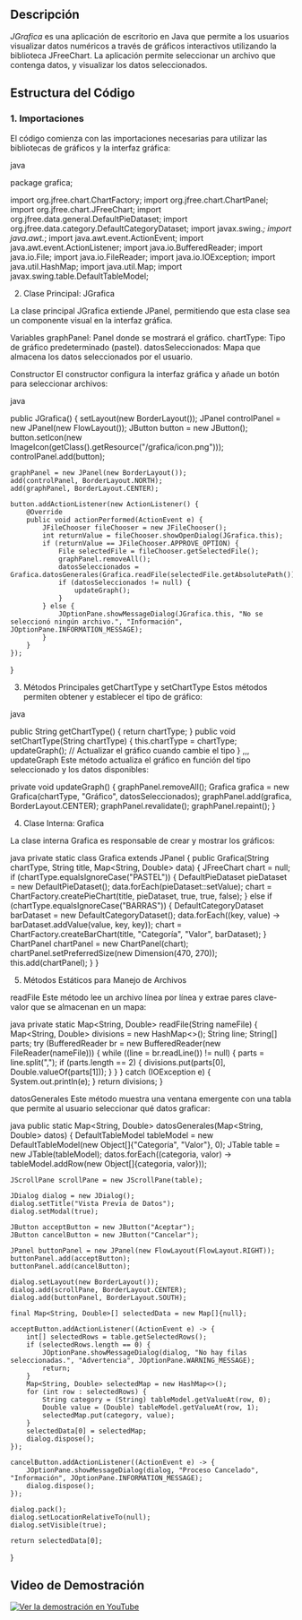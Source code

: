 ## Descripción
*JGrafica* es una aplicación de escritorio en Java que permite a los usuarios visualizar datos numéricos a través de gráficos interactivos utilizando la biblioteca JFreeChart. La aplicación permite seleccionar un archivo que contenga datos, y visualizar los datos seleccionados.

## Estructura del Código

### 1. Importaciones
El código comienza con las importaciones necesarias para utilizar las bibliotecas de gráficos y la interfaz gráfica:

java

package grafica;

import org.jfree.chart.ChartFactory;
import org.jfree.chart.ChartPanel;
import org.jfree.chart.JFreeChart;
import org.jfree.data.general.DefaultPieDataset;
import org.jfree.data.category.DefaultCategoryDataset;
import javax.swing.*;
import java.awt.*;
import java.awt.event.ActionEvent;
import java.awt.event.ActionListener;
import java.io.BufferedReader;
import java.io.File;
import java.io.FileReader;
import java.io.IOException;
import java.util.HashMap;
import java.util.Map;
import javax.swing.table.DefaultTableModel;



2. Clase Principal: JGrafica

La clase principal JGrafica extiende JPanel, permitiendo que esta clase sea un componente visual en la interfaz gráfica.

Variables
graphPanel: Panel donde se mostrará el gráfico.
chartType: Tipo de gráfico predeterminado (pastel).
datosSeleccionados: Mapa que almacena los datos seleccionados por el usuario.

Constructor
El constructor configura la interfaz gráfica y añade un botón para seleccionar archivos:

java

public JGrafica() {
    setLayout(new BorderLayout());
    JPanel controlPanel = new JPanel(new FlowLayout());
    JButton button = new JButton();
    button.setIcon(new ImageIcon(getClass().getResource("/grafica/icon.png")));
    controlPanel.add(button);
    
    graphPanel = new JPanel(new BorderLayout());
    add(controlPanel, BorderLayout.NORTH);
    add(graphPanel, BorderLayout.CENTER);
    
    button.addActionListener(new ActionListener() {
        @Override
        public void actionPerformed(ActionEvent e) {
            JFileChooser fileChooser = new JFileChooser();
            int returnValue = fileChooser.showOpenDialog(JGrafica.this);
            if (returnValue == JFileChooser.APPROVE_OPTION) {
                File selectedFile = fileChooser.getSelectedFile();
                graphPanel.removeAll();
                datosSeleccionados = Grafica.datosGenerales(Grafica.readFile(selectedFile.getAbsolutePath()));
                if (datosSeleccionados != null) {
                    updateGraph();
                }
            } else {
                JOptionPane.showMessageDialog(JGrafica.this, "No se seleccionó ningún archivo.", "Información", JOptionPane.INFORMATION_MESSAGE);
            }
        }
    });
}



3. Métodos Principales
getChartType y setChartType
Estos métodos permiten obtener y establecer el tipo de gráfico:

java

public String getChartType() { return chartType; }
public void setChartType(String chartType) {
    this.chartType = chartType;
    updateGraph(); // Actualizar el gráfico cuando cambie el tipo
}
,,,
updateGraph
Este método actualiza el gráfico en función del tipo seleccionado y los datos disponibles:


private void updateGraph() {
    graphPanel.removeAll();
    Grafica grafica = new Grafica(chartType, "Gráfico", datosSeleccionados);
    graphPanel.add(grafica, BorderLayout.CENTER);
    graphPanel.revalidate();
    graphPanel.repaint();
}


4. Clase Interna: Grafica

La clase interna Grafica es responsable de crear y mostrar los gráficos:

java
private static class Grafica extends JPanel {
    public Grafica(String chartType, String title, Map<String, Double> data) {
        JFreeChart chart = null;
        if (chartType.equalsIgnoreCase("PASTEL")) {
            DefaultPieDataset pieDataset = new DefaultPieDataset();
            data.forEach(pieDataset::setValue);
            chart = ChartFactory.createPieChart(title, pieDataset, true, true, false);
        } else if (chartType.equalsIgnoreCase("BARRAS")) {
            DefaultCategoryDataset barDataset = new DefaultCategoryDataset();
            data.forEach((key, value) -> barDataset.addValue(value, key, key));
            chart = ChartFactory.createBarChart(title, "Categoría", "Valor", barDataset);
        }
        ChartPanel chartPanel = new ChartPanel(chart);
        chartPanel.setPreferredSize(new Dimension(470, 270));
        this.add(chartPanel);
    }
}


5. Métodos Estáticos para Manejo de Archivos

readFile
Este método lee un archivo línea por línea y extrae pares clave-valor que se almacenan en un mapa:

java
private static Map<String, Double> readFile(String nameFile) {
    Map<String, Double> divisions = new HashMap<>();
    String line;
    String[] parts;
    try (BufferedReader br = new BufferedReader(new FileReader(nameFile))) {
        while ((line = br.readLine()) != null) {
            parts = line.split(",");
            if (parts.length == 2) {
                divisions.put(parts[0], Double.valueOf(parts[1]));
            }
        }
    } catch (IOException e) {
        System.out.println(e);
    }
    return divisions;
}


datosGenerales
Este método muestra una ventana emergente con una tabla que permite al usuario seleccionar qué datos graficar:

java
public static Map<String, Double> datosGenerales(Map<String, Double> datos) {
    DefaultTableModel tableModel = new DefaultTableModel(new Object[]{"Categoría", "Valor"}, 0);
    JTable table = new JTable(tableModel);
    datos.forEach((categoria, valor) -> tableModel.addRow(new Object[]{categoria, valor}));
    
    JScrollPane scrollPane = new JScrollPane(table);
    
    JDialog dialog = new JDialog();
    dialog.setTitle("Vista Previa de Datos");
    dialog.setModal(true);
    
    JButton acceptButton = new JButton("Aceptar");
    JButton cancelButton = new JButton("Cancelar");
    
    JPanel buttonPanel = new JPanel(new FlowLayout(FlowLayout.RIGHT));
    buttonPanel.add(acceptButton);
    buttonPanel.add(cancelButton);
    
    dialog.setLayout(new BorderLayout());
    dialog.add(scrollPane, BorderLayout.CENTER);
    dialog.add(buttonPanel, BorderLayout.SOUTH);
    
    final Map<String, Double>[] selectedData = new Map[]{null};
    
    acceptButton.addActionListener((ActionEvent e) -> {
        int[] selectedRows = table.getSelectedRows();
        if (selectedRows.length == 0) {
            JOptionPane.showMessageDialog(dialog, "No hay filas seleccionadas.", "Advertencia", JOptionPane.WARNING_MESSAGE);
            return;
        }
        Map<String, Double> selectedMap = new HashMap<>();
        for (int row : selectedRows) {
            String category = (String) tableModel.getValueAt(row, 0);
            Double value = (Double) tableModel.getValueAt(row, 1);
            selectedMap.put(category, value);
        }
        selectedData[0] = selectedMap;
        dialog.dispose();
    });
    
    cancelButton.addActionListener((ActionEvent e) -> {
        JOptionPane.showMessageDialog(dialog, "Proceso Cancelado", "Información", JOptionPane.INFORMATION_MESSAGE);
        dialog.dispose();
    });

    dialog.pack();
    dialog.setLocationRelativeTo(null);
    dialog.setVisible(true);
    
    return selectedData[0];
}


## Video de Demostración

[![Ver la demostración en YouTube](https://img.youtube.com/vi/8vT4TwmKPSw/maxresdefault.jpg)](https://www.youtube.com/watch?v=8vT4TwmKPSw)
